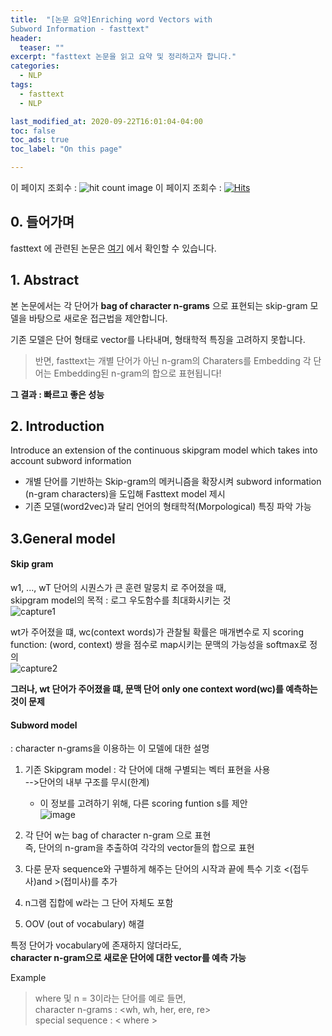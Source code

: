 ```yaml
---
title:  "[논문 요약]Enriching word Vectors with
Subword Information - fasttext"
header:
  teaser: ""
excerpt: "fasttext 논문을 읽고 요약 및 정리하고자 합니다."
categories:
  - NLP
tags:
  - fasttext
  - NLP

last_modified_at: 2020-09-22T16:01:04-04:00
toc: false
toc_ads: true
toc_label: "On this page"

---
```

이 페이지 조회수 : <img style="width: inherit;" src="http://hits.dwyl.com/rlagywns0213.github.io{{ page.url }}.svg" alt="hit count image"/>
이 페이지 조회수 : [![Hits](https://hits.seeyoufarm.com/api/count/incr/badge.svg?url=https%3A%2F%2Frlagywns0213.github.io%2Fnlp%2FNLP-fasttext0%2F&count_bg=%2379C83D&title_bg=%23555555&icon=&icon_color=%23E7E7E7&title=hits&edge_flat=false)](https://hits.seeyoufarm.com)
## 0\. 들어가며

fasttext 에 관련된 논문은 [여기](https://arxiv.org/abs/1607.04606) 에서 확인할 수 있습니다.

## 1\. Abstract

본 논문에서는 각 단어가 **bag of character n-grams** 으로 표현되는 skip-gram 모델을 바탕으로 새로운 접근법을 제안합니다. <br>

기존 모델은 단어 형태로 vector를 나타내며, 형태학적 특징을 고려하지 못합니다.


> 반면, fasttext는 개별 단어가 아닌 n-gram의 Charaters를 Embedding
각 단어는 Embedding된 n-gram의 합으로 표현됩니다!

**그 결과 : 빠르고 좋은 성능**

## 2\. Introduction

Introduce an extension of the continuous skipgram model which takes into account subword information<br>

- 개별 단어를 기반하는 Skip-gram의 메커니즘을 확장시켜 subword information (n-gram characters)을 도입해 Fasttext model 제시
- 기존 모델(word2vec)과 달리 언어의 형태학적(Morpological) 특징 파악 가능

## 3\.General model

#### Skip gram

w1, ..., wT  단어의 시퀀스가 큰 훈련 말뭉치 로 주어졌을 때,<br>
skipgram model의 목적 : 로그 우도함수를 최대화시키는 것<br>
![capture1](https://user-images.githubusercontent.com/28617444/94133653-e692fc80-fe9b-11ea-8d49-29fe88fda09f.PNG)<br>

wt가 주어졌을 떄, wc(context words)가 관찰될 확률은 매개변수로 지
scoring function: (word, context) 쌍을 점수로 map시키는 문맥의 가능성을 softmax로 정의<br>![capture2](https://user-images.githubusercontent.com/28617444/94133809-1b9f4f00-fe9c-11ea-90b8-98aa032551b7.PNG)


**그러나, wt 단어가 주어졌을 떄, 문맥 단어 only one context word(wc)를 예측하는 것이 문제**<br>

#### Subword model
 : character n-grams을 이용하는 이 모델에 대한 설명

 1. 기존 Skipgram model
  : 각 단어에 대해 구별되는 벡터 표현을 사용<br>
      -->단어의 내부 구조를 무시(한계)
      - 이 정보를 고려하기 위해, 다른 scoring funtion s를 제안
      <br>![image](https://user-images.githubusercontent.com/28617444/94134637-3de59c80-fe9d-11ea-884e-5d7d6959df2f.png)

 2. 각 단어 w는 bag of character n-gram 으로 표현
   <br>즉, 단어의 n-gram을 추출하여 각각의 vector들의 합으로 표현

 3. 다룬 문자 sequence와 구별하게 해주는 단어의 시작과 끝에 특수 기호 <(접두사)and >(접미사)를 추가
 4. n그램 집합에 w라는 그 단어 자체도 포함
 5. OOV (out of vocabulary) 해결

 특정 단어가 vocabulary에 존재하지 않더라도,
 <br> **character n-gram으로 새로운 단어에 대한 vector를 예측 가능**

Example
> where 및 n = 3이라는 단어를 예로 들면, <br>
character n-grams : <wh, wh, her, ere, re> <br>
special sequence : < where >

